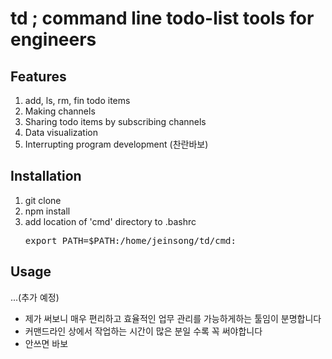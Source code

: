 td ; command line todo-list tools for engineers
==================================================
## Features
1. add, ls, rm, fin todo items
2. Making channels 
3. Sharing todo items by subscribing channels
4. Data visualization 
4. Interrupting program development (찬란바보)

## Installation
1. git clone
2. npm install
2. add location of 'cmd' directory to .bashrc
	<pre>export PATH=$PATH:/home/jeinsong/td/cmd:</pre>

## Usage
...(추가 예정)
- 제가 써보니 매우 편리하고 효율적인 업무 관리를 가능하게하는 툴임이 분명합니다
- 커맨드라인 상에서 작업하는 시간이 많은 분일 수록 꼭 써야합니다
- 안쓰면 바보
